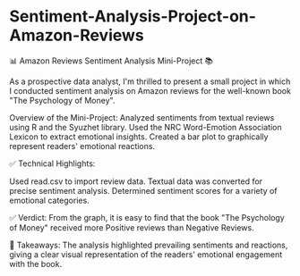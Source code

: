 # Sentiment-Analysis-Project-on-Amazon-Reviews

📊 Amazon Reviews Sentiment Analysis Mini-Project 📚

As a prospective data analyst, I'm thrilled to present a small project in which I conducted sentiment analysis on Amazon reviews for the well-known book "The Psychology of Money".

Overview of the Mini-Project:
Analyzed sentiments from textual reviews using R and the Syuzhet library.
Used the NRC Word-Emotion Association Lexicon to extract emotional insights.
Created a bar plot to graphically represent readers' emotional reactions.

✅ Technical Highlights:

Used read.csv to import review data.
Textual data was converted for precise sentiment analysis.
Determined sentiment scores for a variety of emotional categories.

✅ Verdict: From the graph, it is easy to find that the book "The Psychology of Money" received more Positive reviews than Negative Reviews.

🎯 Takeaways: The analysis highlighted prevailing sentiments and reactions, giving a clear visual representation of the readers' emotional engagement with the book.

